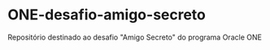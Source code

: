 # ONE-desafio-amigo-secreto
Repositório destinado ao desafio "Amigo Secreto" do programa Oracle ONE
